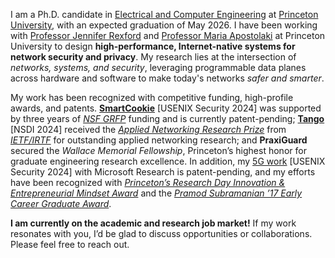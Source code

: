 I am a Ph.D. candidate in [Electrical and Computer Engineering](https://ece.princeton.edu/) at [Princeton University](https://www.princeton.edu/), with an expected graduation of May 2026. I have been working with [Professor Jennifer Rexford](https://www.cs.princeton.edu/~jrex/) and [Professor Maria Apostolaki](https://ece.princeton.edu/people/maria-apostolaki) at Princeton University to design **high-performance, Internet-native systems for network security and privacy**. My research lies at the intersection of *networks, systems, and security*, leveraging programmable data planes across hardware and software to make today's networks *safer and smarter*. 

<!-- My work has been recognized with competitive funding, high-profile awards, and patents. [**SmartCookie**](/publications/#smartcookie) [USENIX Security 2024] was supported by three years of [*NSF GRFP*](https://ece.princeton.edu/news/nsf-awards-grads-work-computer-vision-security-and-clean-energy-materials) funding and is currently patent-pending; [**Tango**](/publications/#tango) [NSDI 2024] received the [*Applied Networking Research Prize*](https://ece.princeton.edu/news/princeton-researchers-win-applied-networking-research-prize-improving-internet-performance) from [*IETF/IRTF*](https://www.irtf.org/anrp/) for outstanding applied networking research; and **PraxiGuard** secured the *Wallace Memorial Fellowship*, Princeton’s highest honor for graduate engineering research excellence. In addition, my [5G work](/publications/#frontstorm) [USENIX Security 2024] with Microsoft Research is patent-pending, and my efforts have been recognized with [*Princeton’s Research Day Innovation & Entrepreneurial Mindset Award*](https://www.princeton.edu/news/2022/05/10/princeton-research-day-returns-fully-person-first-time-three-years) and the [*Pramod Subramanian ’17 Early Career Graduate Award*](https://ece.princeton.edu/news/graduate-commencement-celebrates-critical-contributions-doctoral-and-masters-students).  -->

My work has been recognized with competitive funding, high-profile awards, and patents. [**SmartCookie**](#smartcookie) [USENIX Security 2024] was supported by three years of [*NSF GRFP*](https://ece.princeton.edu/news/nsf-awards-grads-work-computer-vision-security-and-clean-energy-materials) funding and is currently patent-pending; [**Tango**](#tango) [NSDI 2024] received the [*Applied Networking Research Prize*](https://ece.princeton.edu/news/princeton-researchers-win-applied-networking-research-prize-improving-internet-performance) from [*IETF/IRTF*](https://www.irtf.org/anrp/) for outstanding applied networking research; and **PraxiGuard** secured the *Wallace Memorial Fellowship*, Princeton’s highest honor for graduate engineering research excellence. In addition, my [5G work](#frontstorm) [USENIX Security 2024] with Microsoft Research is patent-pending, and my efforts have been recognized with [*Princeton’s Research Day Innovation & Entrepreneurial Mindset Award*](https://www.princeton.edu/news/2022/05/10/princeton-research-day-returns-fully-person-first-time-three-years) and the [*Pramod Subramanian ’17 Early Career Graduate Award*](https://ece.princeton.edu/news/graduate-commencement-celebrates-critical-contributions-doctoral-and-masters-students). 


**I am currently on the academic and research job market!** If my work resonates with you, I’d be glad to discuss opportunities or collaborations. Please feel free to reach out. 
